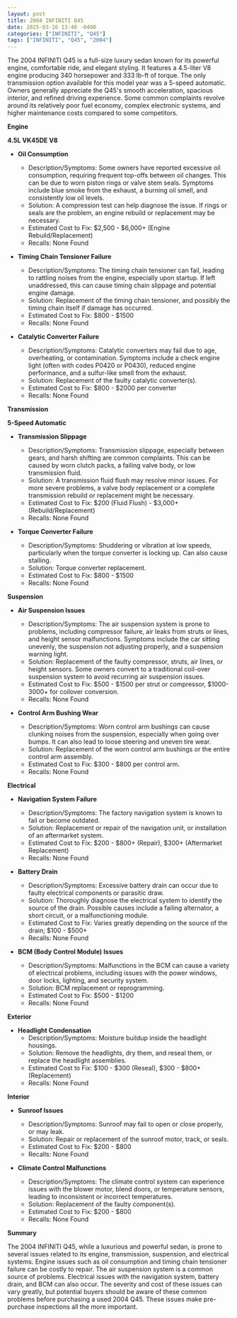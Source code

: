 ```yaml
---
layout: post
title: 2004 INFINITI Q45
date: 2025-03-16 13:40 -0400
categories: ["INFINITI", "Q45"]
tags: ["INFINITI", "Q45", "2004"]
---
```

The 2004 INFINITI Q45 is a full-size luxury sedan known for its powerful engine, comfortable ride, and elegant styling. It features a 4.5-liter V8 engine producing 340 horsepower and 333 lb-ft of torque. The only transmission option available for this model year was a 5-speed automatic. Owners generally appreciate the Q45's smooth acceleration, spacious interior, and refined driving experience. Some common complaints revolve around its relatively poor fuel economy, complex electronic systems, and higher maintenance costs compared to some competitors.

**Engine**

**4.5L VK45DE V8**

*   **Oil Consumption**
    *   Description/Symptoms: Some owners have reported excessive oil consumption, requiring frequent top-offs between oil changes. This can be due to worn piston rings or valve stem seals. Symptoms include blue smoke from the exhaust, a burning oil smell, and consistently low oil levels.
    *   Solution: A compression test can help diagnose the issue. If rings or seals are the problem, an engine rebuild or replacement may be necessary.
    *   Estimated Cost to Fix: $2,500 - $6,000+ (Engine Rebuild/Replacement)
    *   Recalls: None Found

*   **Timing Chain Tensioner Failure**
    *   Description/Symptoms: The timing chain tensioner can fail, leading to rattling noises from the engine, especially upon startup. If left unaddressed, this can cause timing chain slippage and potential engine damage.
    *   Solution: Replacement of the timing chain tensioner, and possibly the timing chain itself if damage has occurred.
    *   Estimated Cost to Fix: $800 - $1500
    *   Recalls: None Found

*   **Catalytic Converter Failure**
    *   Description/Symptoms: Catalytic converters may fail due to age, overheating, or contamination. Symptoms include a check engine light (often with codes P0420 or P0430), reduced engine performance, and a sulfur-like smell from the exhaust.
    *   Solution: Replacement of the faulty catalytic converter(s).
    *   Estimated Cost to Fix: $800 - $2000 per converter
    *   Recalls: None Found

**Transmission**

**5-Speed Automatic**

*   **Transmission Slippage**
    *   Description/Symptoms: Transmission slippage, especially between gears, and harsh shifting are common complaints. This can be caused by worn clutch packs, a failing valve body, or low transmission fluid.
    *   Solution: A transmission fluid flush may resolve minor issues. For more severe problems, a valve body replacement or a complete transmission rebuild or replacement might be necessary.
    *   Estimated Cost to Fix: $200 (Fluid Flush) - $3,000+ (Rebuild/Replacement)
    *   Recalls: None Found

*   **Torque Converter Failure**
    *   Description/Symptoms: Shuddering or vibration at low speeds, particularly when the torque converter is locking up. Can also cause stalling.
    *   Solution: Torque converter replacement.
    *   Estimated Cost to Fix: $800 - $1500
    *   Recalls: None Found

**Suspension**

*   **Air Suspension Issues**
    *   Description/Symptoms: The air suspension system is prone to problems, including compressor failure, air leaks from struts or lines, and height sensor malfunctions. Symptoms include the car sitting unevenly, the suspension not adjusting properly, and a suspension warning light.
    *   Solution: Replacement of the faulty compressor, struts, air lines, or height sensors. Some owners convert to a traditional coil-over suspension system to avoid recurring air suspension issues.
    *   Estimated Cost to Fix: $500 - $1500 per strut or compressor, $1000-3000+ for coilover conversion.
    *   Recalls: None Found

*   **Control Arm Bushing Wear**
    *   Description/Symptoms: Worn control arm bushings can cause clunking noises from the suspension, especially when going over bumps. It can also lead to loose steering and uneven tire wear.
    *   Solution: Replacement of the worn control arm bushings or the entire control arm assembly.
    *   Estimated Cost to Fix: $300 - $800 per control arm.
    *   Recalls: None Found

**Electrical**

*   **Navigation System Failure**
    *   Description/Symptoms: The factory navigation system is known to fail or become outdated.
    *   Solution: Replacement or repair of the navigation unit, or installation of an aftermarket system.
    *   Estimated Cost to Fix: $200 - $800+ (Repair), $300+ (Aftermarket Replacement)
    *   Recalls: None Found

*   **Battery Drain**
    *   Description/Symptoms: Excessive battery drain can occur due to faulty electrical components or parasitic draw.
    *   Solution: Thoroughly diagnose the electrical system to identify the source of the drain. Possible causes include a failing alternator, a short circuit, or a malfunctioning module.
    *   Estimated Cost to Fix: Varies greatly depending on the source of the drain; $100 - $500+
    *   Recalls: None Found

*   **BCM (Body Control Module) Issues**
    *   Description/Symptoms: Malfunctions in the BCM can cause a variety of electrical problems, including issues with the power windows, door locks, lighting, and security system.
    *   Solution: BCM replacement or reprogramming.
    *   Estimated Cost to Fix: $500 - $1200
    *   Recalls: None Found

**Exterior**

*   **Headlight Condensation**
    *   Description/Symptoms: Moisture buildup inside the headlight housings.
    *   Solution: Remove the headlights, dry them, and reseal them, or replace the headlight assemblies.
    *   Estimated Cost to Fix: $100 - $300 (Reseal), $300 - $800+ (Replacement)
    *   Recalls: None Found

**Interior**

*   **Sunroof Issues**
    *   Description/Symptoms: Sunroof may fail to open or close properly, or may leak.
    *   Solution: Repair or replacement of the sunroof motor, track, or seals.
    *   Estimated Cost to Fix: $200 - $800
    *   Recalls: None Found

*   **Climate Control Malfunctions**
    *   Description/Symptoms: The climate control system can experience issues with the blower motor, blend doors, or temperature sensors, leading to inconsistent or incorrect temperatures.
    *   Solution: Replacement of the faulty component(s).
    *   Estimated Cost to Fix: $200 - $800
    *   Recalls: None Found

**Summary**

The 2004 INFINITI Q45, while a luxurious and powerful sedan, is prone to several issues related to its engine, transmission, suspension, and electrical systems. Engine issues such as oil consumption and timing chain tensioner failure can be costly to repair. The air suspension system is a common source of problems. Electrical issues with the navigation system, battery drain, and BCM can also occur. The severity and cost of these issues can vary greatly, but potential buyers should be aware of these common problems before purchasing a used 2004 Q45. These issues make pre-purchase inspections all the more important.

